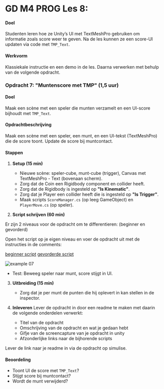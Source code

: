 # GD M4 PROG Les 8:

#### Doel

Studenten leren hoe ze Unity’s UI met TextMeshPro gebruiken om informatie zoals score weer te geven. Na de les kunnen ze een score-UI updaten via code met `TMP_Text`.

#### Werkvorm

Klassiekale instructie en een demo in de les. Daarna verwerken met behulp van de volgende opdracht.

### Opdracht 7: "Muntenscore met TMP" (1,5 uur)

#### Doel

Maak een scène met een speler die munten verzamelt en een UI-score bijhoudt met `TMP_Text`.

#### Opdrachtbeschrijving

Maak een scène met een speler, een munt, en een UI-tekst (TextMeshPro) die de score toont. Update de score bij muntcontact.

#### Stappen

1. **Setup (15 min)**

   - Nieuwe scène: speler-cube, munt-cube (trigger), Canvas met TextMeshPro - Text (bovenaan scherm).
   - Zorg dat de Coin een Rigidbody component en collider heeft.
   - Zorg dat de Rigidbody is ingesteld op **"Is Kinematic"**.
   - Zorg dat je Player een collider heeft die is ingesteld op **"Is Trigger"**.
   - Maak scripts `ScoreManager.cs` (op leeg GameObject) en `PlayerMove.cs` (op speler).

2. **Script schrijven (60 min)**

Er zijn 2 niveaus voor de opdracht om te differentieren: (beginner en gevorderd)

Open het script op je eigen niveau en voer de opdracht uit met de instructies in de comments:

[beginner script](SCRIPT_beginner.md)
[gevorderde script](SCRIPT_gevorderd.md)

![example 07](gfx/example_07.gif)

- Test: Beweeg speler naar munt, score stijgt in UI.

3. **Uitbreiding (15 min)**

   - Zorg dat je per munt de punten die hij oplevert in kan stellen in de inspector.

4. **Inleveren**
   Lever de opdracht in door een readme te maken met daarin de volgende onderdelen verwerkt:
   - Titel van de opdracht
   - Omschrijving van de opdracht en wat je gedaan hebt
   - Gifje van de screencapture van je opdracht in unity
   - Afzonderlijke links naar de bijhorende scripts

Lever de link naar je readme in via de opdracht op simulise.

#### Beoordeling

- Toont UI de score met `TMP_Text`?
- Stijgt score bij muntcontact?
- Wordt de munt verwijderd?
